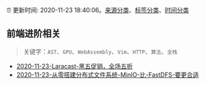 :alarm_clock: 更新时间: 2020-11-23 18:40:06。[来源分类](../README.md)、[标签分类](../TAGS.md)、[时间分类](../TIMELINE.md)

## 前端进阶相关


> 关键字：`AST`、`GPU`、`WebAssembly`、`Vim`、`HTTP`、`算法`、`全栈`



- [2020-11-23-Laracast-黑五促销，全场五折](https://www.v2ex.com/t/728530) 
- [2020-11-23-从零搭建分布式文件系统-MinIO-比-FastDFS-要更合适](https://toutiao.io/k/qd3u4ct) 